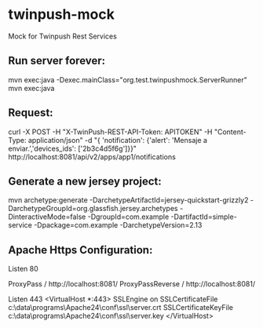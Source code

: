 twinpush-mock
=============

Mock for Twinpush Rest Services

Run server forever:
-------------------
mvn exec:java -Dexec.mainClass="org.test.twinpushmock.ServerRunner"
mvn exec:java

Request:
--------
curl -X POST  -H "X-TwinPush-REST-API-Token: APITOKEN"  -H "Content-Type: application/json"  -d "{ 'notification': {'alert': 'Mensaje a enviar.','devices_ids': ['2b3c4d5f6g']}}" http://localhost:8081/api/v2/apps/app1/notifications

Generate a new jersey project:
------------------------------
mvn archetype:generate -DarchetypeArtifactId=jersey-quickstart-grizzly2 -DarchetypeGroupId=org.glassfish.jersey.archetypes -DinteractiveMode=false -DgroupId=com.example -DartifactId=simple-service -Dpackage=com.example -DarchetypeVersion=2.13

Apache Https Configuration:
---------------------------
Listen 80

ProxyPass / http://localhost:8081/
ProxyPassReverse / http://localhost:8081/

Listen 443
\<VirtualHost *:443\>
    SSLEngine on
    SSLCertificateFile c:\data\programs\Apache24\conf\ssl\server.crt
    SSLCertificateKeyFile c:\data\programs\Apache24\conf\ssl\server.key
\<\/VirtualHost\>
